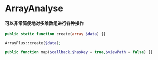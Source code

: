 # ArrayAnalyse

#### 可以非常简便地对多维数组进行各种操作

```php
public static function create(array $data) {}
```

```php
ArrayPlus::create($data);
```


```php
public function map($callback,$hasKey = true,$viewPath = false) {}
```





